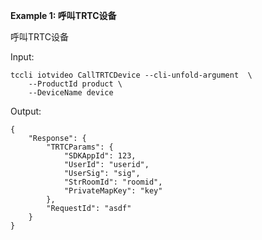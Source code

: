 **Example 1: 呼叫TRTC设备**

呼叫TRTC设备

Input: 

```
tccli iotvideo CallTRTCDevice --cli-unfold-argument  \
    --ProductId product \
    --DeviceName device
```

Output: 
```
{
    "Response": {
        "TRTCParams": {
            "SDKAppId": 123,
            "UserId": "userid",
            "UserSig": "sig",
            "StrRoomId": "roomid",
            "PrivateMapKey": "key"
        },
        "RequestId": "asdf"
    }
}
```

